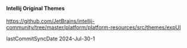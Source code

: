 #### Intellij Original Themes

https://github.com/JetBrains/intellij-community/tree/master/platform/platform-resources/src/themes/expUI

lastCommitSyncDate 2024-Jul-30-1

